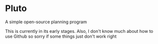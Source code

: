 # Pluto
A simple open-source planning program

This is currently in its early stages. Also, I don't know much about how to use Github so sorry if some things just don't work right
